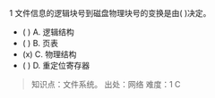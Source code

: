 1
文件信息的逻辑块号到磁盘物理块号的变换是由( )决定。
- ( ) A. 逻辑结构 
- ( ) B. 页表 
- (x) C. 物理结构 
- ( ) D. 重定位寄存器

> 知识点：文件系统。
> 出处：网络
> 难度：1
> C
